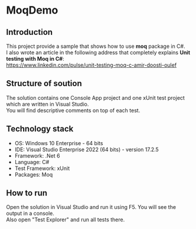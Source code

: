 # MoqDemo

## Introduction
This project provide a sample that shows how to use **moq** package in C#.  
I also wrote an article in the following address that completely explains **Unit testing with Moq in C#**:  
https://www.linkedin.com/pulse/unit-testing-moq-c-amir-doosti-oulef   

## Structure of soution
The solution contains one Console App project and one xUnit test project which are written in Visual Studio.  
You will find descriptive comments on top of each test.  

## Technology stack
- OS: Windows 10 Enterprise - 64 bits
- IDE: Visual Studio Enterprise 2022 (64 bits) - version 17.2.5
- Framework: .Net 6
- Language: C#
- Test Framework: xUnit
- Packages: Moq

## How to run
Open the solution in Visual Studio and run it using F5. You will see the output in a console.  
Also open "Test Explorer" and run all tests there.  



